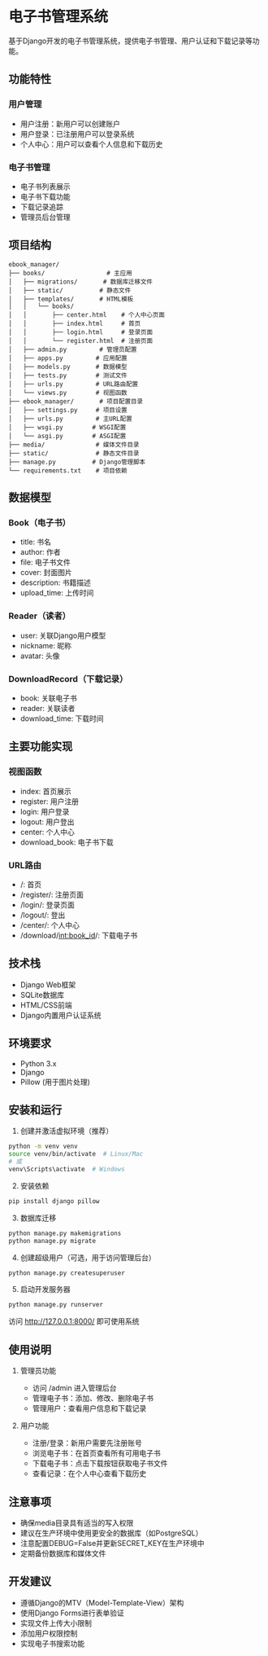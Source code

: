 # 电子书管理系统

基于Django开发的电子书管理系统，提供电子书管理、用户认证和下载记录等功能。

## 功能特性

### 用户管理
- 用户注册：新用户可以创建账户
- 用户登录：已注册用户可以登录系统
- 个人中心：用户可以查看个人信息和下载历史

### 电子书管理
- 电子书列表展示
- 电子书下载功能
- 下载记录追踪
- 管理员后台管理

## 项目结构
```
ebook_manager/
├── books/                 # 主应用
│   ├── migrations/       # 数据库迁移文件
│   ├── static/          # 静态文件
│   ├── templates/       # HTML模板
│   │   └── books/
│   │       ├── center.html    # 个人中心页面
│   │       ├── index.html     # 首页
│   │       ├── login.html     # 登录页面
│   │       └── register.html  # 注册页面
│   ├── admin.py         # 管理员配置
│   ├── apps.py         # 应用配置
│   ├── models.py       # 数据模型
│   ├── tests.py        # 测试文件
│   ├── urls.py         # URL路由配置
│   └── views.py        # 视图函数
├── ebook_manager/       # 项目配置目录
│   ├── settings.py     # 项目设置
│   ├── urls.py         # 主URL配置
│   ├── wsgi.py        # WSGI配置
│   └── asgi.py        # ASGI配置
├── media/              # 媒体文件目录
├── static/             # 静态文件目录
├── manage.py          # Django管理脚本
└── requirements.txt    # 项目依赖
```

## 数据模型

### Book（电子书）
- title: 书名
- author: 作者
- file: 电子书文件
- cover: 封面图片
- description: 书籍描述
- upload_time: 上传时间

### Reader（读者）
- user: 关联Django用户模型
- nickname: 昵称
- avatar: 头像

### DownloadRecord（下载记录）
- book: 关联电子书
- reader: 关联读者
- download_time: 下载时间

## 主要功能实现

### 视图函数
- index: 首页展示
- register: 用户注册
- login: 用户登录
- logout: 用户登出
- center: 个人中心
- download_book: 电子书下载

### URL路由
- /: 首页
- /register/: 注册页面
- /login/: 登录页面
- /logout/: 登出
- /center/: 个人中心
- /download/<int:book_id>/: 下载电子书

## 技术栈
- Django Web框架
- SQLite数据库
- HTML/CSS前端
- Django内置用户认证系统

## 环境要求
- Python 3.x
- Django
- Pillow (用于图片处理)

## 安装和运行

1. 创建并激活虚拟环境（推荐）
```bash
python -m venv venv
source venv/bin/activate  # Linux/Mac
# 或
venv\Scripts\activate  # Windows
```

2. 安装依赖
```bash
pip install django pillow
```

3. 数据库迁移
```bash
python manage.py makemigrations
python manage.py migrate
```

4. 创建超级用户（可选，用于访问管理后台）
```bash
python manage.py createsuperuser
```

5. 启动开发服务器
```bash
python manage.py runserver
```

访问 http://127.0.0.1:8000/ 即可使用系统

## 使用说明

1. 管理员功能
   - 访问 /admin 进入管理后台
   - 管理电子书：添加、修改、删除电子书
   - 管理用户：查看用户信息和下载记录

2. 用户功能
   - 注册/登录：新用户需要先注册账号
   - 浏览电子书：在首页查看所有可用电子书
   - 下载电子书：点击下载按钮获取电子书文件
   - 查看记录：在个人中心查看下载历史

## 注意事项

- 确保media目录具有适当的写入权限
- 建议在生产环境中使用更安全的数据库（如PostgreSQL）
- 注意配置DEBUG=False并更新SECRET_KEY在生产环境中
- 定期备份数据库和媒体文件

## 开发建议

- 遵循Django的MTV（Model-Template-View）架构
- 使用Django Forms进行表单验证
- 实现文件上传大小限制
- 添加用户权限控制
- 实现电子书搜索功能